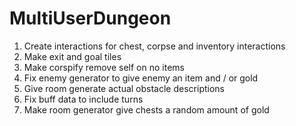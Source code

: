# MultiUserDungeon

1. Create interactions for chest, corpse and inventory interactions
2. Make exit and goal tiles
3. Make corspify remove self on no items
5. Fix enemy generator to give enemy an item and / or gold
7. Give room generate actual obstacle descriptions
8. Fix buff data to include turns
9. Make room generator give chests a random amount of gold